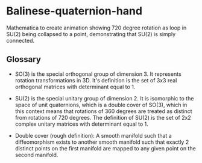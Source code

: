 Balinese-quaternion-hand
========================

Mathematica to create animation showing 720 degree rotation as loop in SU(2) being collapsed to a point, demonstrating that SU(2) is simply connected.

Glossary
--------
* SO(3) is the special orthogonal group of dimension 3.  It represents rotation transformations in 3D.  It's definition is the set of 3x3 real orthogonal matrices with determinant equal to 1.

* SU(2) is the special unitary group of dimension 2. It is isomorphic to the space of unit quaternions, which is a double cover of SO(3), which in this context means that rotations of 360 degrees are treated as distinct from rotations of 720 degrees.  The definition of SU(2) is the set of 2x2 complex unitary matrices with determinant equal to 1.

* Double cover (rough definition): A smooth manifold such that a diffeomorphism exists to another smooth manifold such that exactly 2 distinct points on the first manifold are mapped to any given point on the second manifold.
